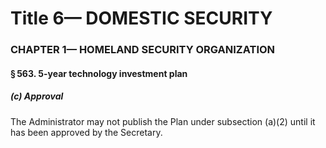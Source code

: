 
# Title 6— DOMESTIC SECURITY
### CHAPTER 1— HOMELAND SECURITY ORGANIZATION
#### § 563. 5-year technology investment plan
##### (c) Approval

The Administrator may not publish the Plan under subsection (a)(2) until it has been approved by the Secretary.
